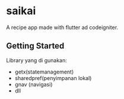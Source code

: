 # saikai

A recipe app made with flutter ad codeigniter.

## Getting Started


Library yang di gunakan:

- getx(statemanagement)
- sharedpref(penyimpanan lokal)
- gnav (navigasi)
- dll


